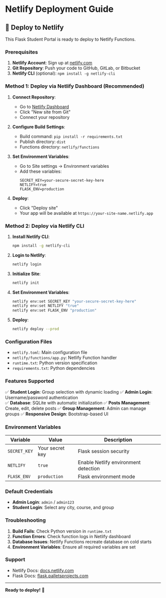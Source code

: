# Netlify Deployment Guide

## 🚀 Deploy to Netlify

This Flask Student Portal is ready to deploy to Netlify Functions.

### Prerequisites

1. **Netlify Account**: Sign up at [netlify.com](https://netlify.com)
2. **Git Repository**: Push your code to GitHub, GitLab, or Bitbucket
3. **Netlify CLI** (optional): `npm install -g netlify-cli`

### Method 1: Deploy via Netlify Dashboard (Recommended)

1. **Connect Repository**:
   - Go to [Netlify Dashboard](https://app.netlify.com)
   - Click "New site from Git"
   - Connect your repository

2. **Configure Build Settings**:
   - Build command: `pip install -r requirements.txt`
   - Publish directory: `dist`
   - Functions directory: `netlify/functions`

3. **Set Environment Variables**:
   - Go to Site settings → Environment variables
   - Add these variables:
     ```
     SECRET_KEY=your-secure-secret-key-here
     NETLIFY=true
     FLASK_ENV=production
     ```

4. **Deploy**:
   - Click "Deploy site"
   - Your app will be available at `https://your-site-name.netlify.app`

### Method 2: Deploy via Netlify CLI

1. **Install Netlify CLI**:
   ```bash
   npm install -g netlify-cli
   ```

2. **Login to Netlify**:
   ```bash
   netlify login
   ```

3. **Initialize Site**:
   ```bash
   netlify init
   ```

4. **Set Environment Variables**:
   ```bash
   netlify env:set SECRET_KEY "your-secure-secret-key-here"
   netlify env:set NETLIFY "true"
   netlify env:set FLASK_ENV "production"
   ```

5. **Deploy**:
   ```bash
   netlify deploy --prod
   ```

### Configuration Files

- `netlify.toml`: Main configuration file
- `netlify/functions/app.py`: Netlify Function handler
- `runtime.txt`: Python version specification
- `requirements.txt`: Python dependencies

### Features Supported

✅ **Student Login**: Group selection with dynamic loading
✅ **Admin Login**: Username/password authentication  
✅ **Database**: SQLite with automatic initialization
✅ **Posts Management**: Create, edit, delete posts
✅ **Group Management**: Admin can manage groups
✅ **Responsive Design**: Bootstrap-based UI

### Environment Variables

| Variable | Value | Description |
|----------|-------|-------------|
| `SECRET_KEY` | Your secret key | Flask session security |
| `NETLIFY` | `true` | Enable Netlify environment detection |
| `FLASK_ENV` | `production` | Flask environment mode |

### Default Credentials

- **Admin Login**: `admin` / `admin123`
- **Student Login**: Select any city, course, and group

### Troubleshooting

1. **Build Fails**: Check Python version in `runtime.txt`
2. **Function Errors**: Check function logs in Netlify dashboard
3. **Database Issues**: Netlify Functions recreate database on cold starts
4. **Environment Variables**: Ensure all required variables are set

### Support

- Netlify Docs: [docs.netlify.com](https://docs.netlify.com)
- Flask Docs: [flask.palletsprojects.com](https://flask.palletsprojects.com)

---

**Ready to deploy!** 🎉
